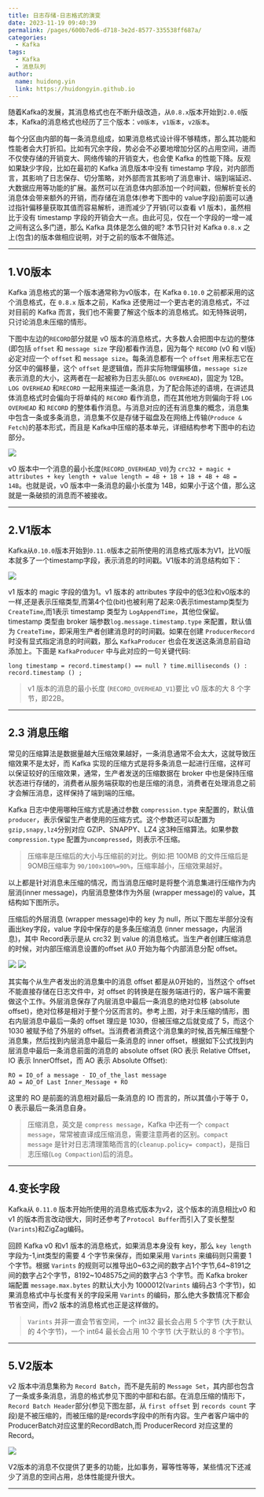 ```yaml
---
title: 日志存储-日志格式的演变
date: 2023-11-19 09:40:39
permalink: /pages/600b7ed6-d718-3e2d-8577-335538ff687a/
categories:
  - Kafka
tags:
  - Kafka
  - 消息队列
author: 
  name: huidong.yin
  link: https://huidongyin.github.io
---
```


随着Kafka的发展，其消息格式也在不断升级改造，从`0.8.x`版本开始到`2.0.0`版本，Kafka的消息格式也经历了三个版本：`v0版本`，`v1版本`，`v2版本`。

每个分区由内部的每一条消息组成，如果消息格式设计得不够精炼，那么其功能和性能者会大打折扣。比如有冗余字段，势必会不必要地增加分区的占用空间，进而不仅使存储的开销变大、网络传输的开销变大，也会使 Kafka 的性能下降。反观如果缺少字段，比如在最初的 Kafka 消息版本中没有 timestamp 字段，对内部而言，其影响了日志保存、切分策略，对外部而言其影响了消息审计、端到端延迟、大数据应用等功能的扩展。虽然可以在消息体内部添加一个时间戳，但解析变长的消息体会带来额外的开销，而存储在消息体(参考下图中的 value字段)前面可以通过指针偏移量获取其值而容易解析，进而减少了开销(可以查看 v1 版本)，虽然相比于没有 timestamp 字段的开销会大一点。由此可见，仅在一个字段的一增一减之间有这么多门道，那么 Kafka 具体是怎么做的呢? 本节只针对 Kafka `0.8.x` 之上(包含)的版本做相应说明，对于之前的版本不做陈述。

---

## 1.V0版本

Kafka 消息格式的第一个版本通常称为v0版本，在 Kafka `0.10.0` 之前都采用的这个消息格式，在 `0.8.x` 版本之前，Kafka 还使用过一个更古老的消息格式，不过对目前的 Kafka 而言，我们也不需要了解这个版本的消息格式。如无特殊说明，只讨论消息未压缩的情形。

下图中左边的`RECORD`部分就是 v0 版本的消息格式，大多数人会把图中左边的整体(即包括 `offset` 和 `message size` 字段)都看作消息，因为每个 `RECORD` (v0 和 vl版)必定对应一个 `offset` 和 `message size`。每条消息都有一个 `offset` 用来标志它在分区中的偏移量，这个 `offset` 是逻辑值，而非实际物理偏移值，`message size` 表示消息的大小，这两者在一起被称为日志头部(`LOG OVERHEAD`)，固定为 12B。`LOG OVERHEAD` 和`RECORD` 一起用来描述一条消息，为了配合陈述的语境，在讲述具体消息格式时会偏向于将单纯的 `RECORD` 看作消息，而在其他地方则偏向于将 `LOG OVERHEAD` 和 `RECORD` 的整体看作消息。与消息对应的还有消息集的概念，消息集中包含一条或多条消息，消息集不仅是存储于磁盘及在网络上传输(`Produce & Fetch`)的基本形式，而且是 Kafka中压缩的基本单元，详细结构参考下图中的右边部分。

![](https://raw.githubusercontent.com/huidongyin/DrawingBed/main/kafka/202311190950613.png)

v0 版本中一个消息的最小长度(`RECORD_OVERHEAD_V0`)为 `crc32 + magic + attributes + key length + value length = 4B + 1B + 1B + 4B + 4B = 14B`。也就是说，v0 版本中一条消息的最小长度为 14B，如果小于这个值，那么这就是一条破损的消息而不被接收。

---

## 2.V1版本

Kafka从`0.10.0`版本开始到`0.11.0`版本之前所使用的消息格式版本为V1，比V0版本就多了一个timestamp字段，表示消息的时间戳。V1版本的消息结构如下：

![](https://raw.githubusercontent.com/huidongyin/DrawingBed/main/kafka/202311190955637.png)

v1 版本的 magic 字段的值为1。v1 版本的 attributes 字段中的低3位和v0版本的一样,还是表示压缩类型,而第4个位(bit)也被利用了起来:0表示timestamp类型为`CreateTime`,而1表示 timestamp 类型为 `LogAppendTime`，其他位保留。timestamp 类型由 broker 端参数`log.message.timestamp.type` 来配置，默认值为 `CreateTime`，即采用生产者创建消息时的时间戳。如果在创建 `ProducerRecord` 时没有显式指定消息的时间戳，那么 `KafkaProducer` 也会在发送这条消息前自动添加上。下面是 `KafkaProducer` 中与此对应的一句关键代码:

```text
long timestamp = record.timestamp() == null ? time.milliseconds () : record.timestamp () ;
```

> v1 版本的消息的最小长度 (`RECORD_OVERHEAD_V1`)要比 v0 版本的大 8 个字节，即22B。

---

## 2.3 消息压缩

常见的压缩算法是数据量越大压缩效果越好，一条消息通常不会太大，这就导致压缩效果不是太好，而 Kafka 实现的压缩方式是将多条消息一起进行压缩，这样可以保证较好的压缩效果，通常，生产者发送的压缩数据在 broker 中也是保持压缩状态进行存储的，消费者从服务端获取的也是压缩的消息，消费者在处理消息之前才会解压消息，这样保持了端到端的压缩。

Kafka 日志中使用哪种压缩方式是通过参数 `compression.type` 来配置的，默认值`producer`，表示保留生产者使用的压缩方式。这个参数还可以配置为`gzip,snapy,lz4`分别对应 GZIP、SNAPPY、LZ4 这3种压缩算法。如果参数 `compression.type` 配置为`uncompressed`，则表示不压缩。

> 压缩率是压缩后的大小与压缩前的对比。例如:把 100MB 的文件压缩后是9OMB压缩率为 `90/100x100%=90%`，压缩率越小，压缩效果越好。

以上都是针对消息未压缩的情况，而当消息压缩时是将整个消息集进行压缩作为内层消(inner message)，内层消息整体作为外层 (wrapper message)的 value，其结构如下图所示。

压缩后的外层消息 (wrapper message)中的 key 为 null，所以下图左半部分没有画出key字段，value 字段中保存的是多条压缩消息 (inner message，内层消息)，其中 Record表示是从 crc32 到 value 的消息格式。当生产者创建压缩消息的时候，对内部压缩消息设置的offset 从0 开始为每个内部消息分配 offset。

![](https://raw.githubusercontent.com/huidongyin/DrawingBed/main/kafka/202311191045427.png)
![](https://raw.githubusercontent.com/huidongyin/DrawingBed/main/kafka/202311191005911.png)

其实每个从生产者发出的消息集中的消息 offset 都是从0开始的，当然这个 offset 不能直接存储在日志文件中，对 offset 的转换是在服务端进行的，客户端不需要做这个工作。外层消息保存了内层消息中最后一条消息的绝对位移 (absolute offset)，绝对位移是相对于整个分区而言的。参考上图，对于未压缩的情形，图右内层消息中最后一条的 offset 理应是 1030，但被压缩之后就变成了 5，而这个 1030 被赋予给了外层的 offset。当消费者消费这个消息集的时候,首先解压缩整个消息集，然后找到内层消息中最后一条消息的 inner offset，根据如下公式找到内层消息中最后一条消息前面的消息的 absolute offset (RO 表示 Relative Offset，IO 表示 InnerOffset，而 AO 表示 Absolute Offset):

```text
RO = IO_of a message - IO_of_the_last message
AO = AO_Of Last Inner_Message + RO
```

这里的 RO 是前面的消息相对最后一条消息的 IO 而言的，所以其值小于等于 0，0 表示最后一条消息自身。

> 压缩消息，英文是 `compress message`，Kafka 中还有一个 `compact message`，常常被直译成压缩消息，需要注意两者的区别。`compact message` 是针对日志清理策略而言的(`cleanup.policy= compact`)，是指日志压缩(`Log Compaction`)后的消息。

---

## 4.变长字段

Kafka从 `0.11.0` 版本开始所使用的消息格式版本为v2，这个版本的消息相比v0 和v1 的版本而言改动很大，同时还参考了`Protocol Buffer`而引入了变长整型(`Varints`)和ZigZag编码。

回顾 Kafka v0 和v1 版本的消息格式，如果消息本身没有 key，那么 `key length` 字段为-1,int类型的需要 4 个字节来保存，而如果采用 `Varints` 来编码则只需要 1个字节。根据 `Varints` 的规则可以推导出0~63之间的数字占1个字节,64~8191之间的数字占2个字节，8192~1048575之间的数字占3 个字节。而 Kafka broker 端配置 `message.max.bytes` 的默认大小为 1000012(`Varints` 编码占3 个字节)，如果消息格式中与长度有关的字段采用 `Varints` 的编码，那么绝大多数情况下都会节省空间，而v2 版本的消息格式也正是这样做的。

> `Varints` 并非一直会节省空间，一个 int32 最长会占用 5 个字节 (大于默认的 4个字节)，一个 int64 最长会占用 10 个字节 (大于默认的 8 个字节)。

---

## 5.V2版本

v2 版本中消息集称为 `Record Batch`，而不是先前的 `Message Set`，其内部也包含了一条或多条消息，消息的格式参见下图的中部和右部。在消息压缩的情形下，`Record Batch Header`部分(参见下图左部，从 `first offset` 到 `records count` 字段)是不被压缩的，而被压缩的是records字段中的所有内容。生产者客户端中的ProducerBatch对应这里的RecordBatch,而 ProducerRecord 对应这里的 Record。

![](https://raw.githubusercontent.com/huidongyin/DrawingBed/main/kafka/202311191019459.png)

V2版本的消息不仅提供了更多的功能，比如事务，幂等性等等，某些情况下还减少了消息的空间占用，总体性能提升很大。

---



